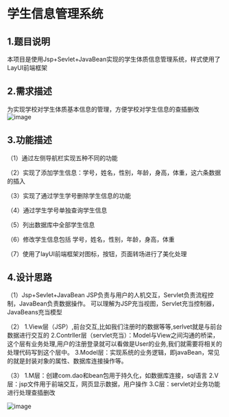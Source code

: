 学生信息管理系统
======


1.题目说明
------
本项目是使用Jsp+Sevlet+JavaBean实现的学生体质信息管理系统，样式使用了LayUI前端框架


2.需求描述
------
  为实现学校对学生体质基本信息的管理，方便学校对学生信息的查插删改
  ![image](https://github.com/wys9853/Student-Information-Management-System/blob/master/image1.png)





3.功能描述
-------
（1）通过左侧导航栏实现五种不同的功能

（2）实现了添加学生信息：学号，姓名，性别，年龄，身高，体重，这六条数据的插入

（3）实现了通过学生学号删除学生信息的功能

（4）通过学生学号单独查询学生信息

（5）列出数据库中全部学生信息

（6）修改学生信息包括 学号，姓名，性别，年龄，身高，体重

（7）使用了layUI前端框架对图标，按钮，页面转场进行了美化处理





4.设计思路
-----
（1）Jsp+Sevlet+JavaBean
JSP负责与用户的人机交互，Servlet负责流程控制，JavaBean负责数据操作。
可以理解为JSP充当视图，Servlet充当控制器，JavaBeans充当模型


（2）
1.View层（JSP）,前台交互,比如我们注册时的数据等等,serlvet就是与前台数据进行交互的
2.Contrller层（servlet充当）：Model与View之间沟通的桥梁， 这个层有业务处理,用户的注册登录就可以看做是User的业务,我们就需要将相关的处理代码写到这个层中。
3.Model层：实现系统的业务逻辑，即javaBean，常见的就是封装对象的属性、数据库连接操作等。

（3）
1.M层：创建com.dao和bean包用于持久化，如数据库连接，sql语言
2.V层：jsp文件用于前端交互，网页显示数据，用户操作
3.C层：servlet对业务功能进行处理查插删改

![image](https://github.com/wys9853/Student-Information-Management-System/blob/master/image2.png)
